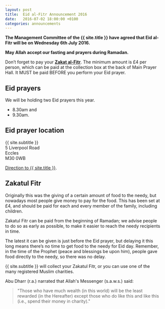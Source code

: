 ```yaml
---
layout: post
title:  Eid al-Fitr Announcement 2016
date:   2016-07-02 18:00:00 +0100
categories: announcements
---
```


**The Management Committee of the {{ site.title }} have agreed that Eid al-Fitr will be on Wednesday 6th July 2016.**

**May Allah accept our fasting and prayers during Ramadan.**

Don’t forget to pay your **[Zakat al-Fitr](#zakatul-fitr)**. The minimum amount is £4 per person, which can be paid at the collection box at the back of Main Prayer Hall. It MUST be paid BEFORE you perform your Eid prayer.

## Eid prayers

We will be holding two Eid prayers this year.

* 8.30am and
* 9.30am.

## Eid prayer location
{{ site.subtitle }}<br/>
5 Liverpool Road<br/>
Eccles<br/>
M30 0WB

[Direction to {{ site.title }}](https://www.google.co.uk/maps/dir//Eccles+Mosque,+5+Liverpool+Road,+Eccles,+Salford+M30+0WB,+United+Kingdom/).

## Zakatul Fitr

Originally this was the giving of a certain amount of food to the needy, but nowadays most people give money to pay for the food. This has been set at £4, and should be paid for each and every member of the family, including children.

Zakatul Fitr can be paid from the beginning of Ramadan; we advise people to do so as early as possible, to make it easier to reach the needy recipients in time.

The latest it can be given is just before the Eid prayer, but delaying it this long means there’s no time to get food to the needy for Eid day. Remember, in the time of the Prophet (peace and blessings be upon him), people gave food directly to the needy, so there was no delay.

{{ site.subtitle }} will collect your Zakatul Fitr, or you can use one of the many registered Muslim charities.

Abu Dharr (r.a.) narrated that Allah's Messenger (s.a.w.s.) said:

> "Those who have much wealth (in this world) will be the least rewarded (in the Hereafter) except those who do like this and like this (i.e., spend their money in charity)."

